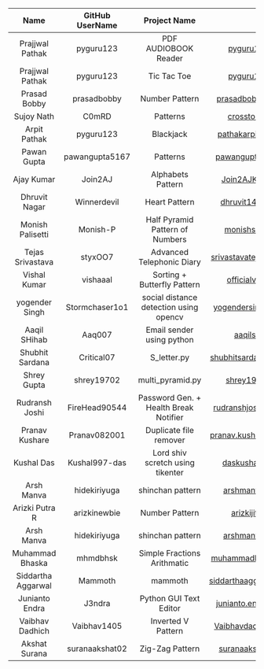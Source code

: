 |        Name        | GitHub UserName |              Project Name              |           Email Id            |
| :----------------: | :-------------: | :------------------------------------: | :---------------------------: |
|  Prajjwal Pathak   |    pyguru123    |          PDF AUDIOBOOK Reader          |      pyguru123@gmail.com      |
|  Prajjwal Pathak   |    pyguru123    |              Tic Tac Toe               |      pyguru123@gmail.com      |
|    Prasad Bobby    |   prasadbobby   |             Number Pattern             |   prasadbobby057@gmail.com    |
|     Sujoy Nath     |      C0mRD      |                Patterns                |     crosstorent@gmail.com     |
|    Arpit Pathak    |    pyguru123    |               Blackjack                |   pathakarpit9454@gmail.com   |
|    Pawan Gupta     | pawangupta5167  |                Patterns                |   pawangupta5167@gmail.com    |
|     Ajay Kumar     |     Join2AJ     |           Alphabets Pattern            |    Join2AJKumar@gmail.com     |
|   Dhruvit Nagar    |   Winnerdevil   |             Heart Pattern              |    dhruvit140618@gmail.com    |
|  Monish Palisetti  |    Monish-P     |    Half Pyramid Pattern of Numbers     |    monishsai.pv@gmail.com     |
|  Tejas Srivastava  |     styxOO7     |       Advanced Telephonic Diary        | srivastavatejas2002@gmail.com |
|    Vishal Kumar    |    vishaaal     |      Sorting + Butterfly Pattern       |    officialvk02@gmail.com     |
|   yogender Singh   | Stormchaser1o1  | social distance detection using opencv |  yogendersingh126@gmail.com   |
|    Aaqil SHihab    |     Aaq007      |       Email sender using python        |       aaqilsh@yahoo.com       |
|  Shubhit Sardana   |   Critical07    |              S_letter.py               | shubhitsardana2002@gmail.com  |
|    Shrey Gupta     |   shrey19702    |            multi_pyramid.py            |     shrey19702@gmail.com      |
|   Rudransh Joshi   |  FireHead90544  | Password Gen. + Health Break Notifier  |  rudranshjoshi1806@gmail.com  |
|   Pranav Kushare   |  Pranav082001   |         Duplicate file remover         | pranav.kushare2001@gmail.com  |
|     Kushal Das     |  Kushal997-das  |    Lord shiv scretch using tikenter    |    daskushal997@gmail.com     |
|     Arsh Manva     |  hidekiriyuga   |            shinchan pattern            |     arshmanva21@gmail.com     |
|   Arizki Putra R   |  arizkinewbie   |             Number Pattern             |     arizkijitsu@gmail.com     |
|     Arsh Manva     |  hidekiriyuga   |            shinchan pattern            |     arshmanva21@gmail.com     |
|  Muhammad Bhaska   |    mhmdbhsk     |      Simple Fractions Arithmatic       |   muhammadbhaska0@gmail.com   |
| Siddartha Aggarwal |     Mammoth     |                mammoth                 | siddarthaaggarwal42@gmail.com |
| Junianto Endra   |     J3ndra        |          Python GUI Text Editor        |  junianto.endra.21@gmail.com  |
|  Vaibhav Dadhich   |   Vaibhav1405   |           Inverted V Pattern           |  Vaibhavdadhich74@gmail.com   |
|   Akshat Surana    |  suranaakshat02 |            Zig-Zag Pattern             |    suranaakshat02@gmail.com   |
